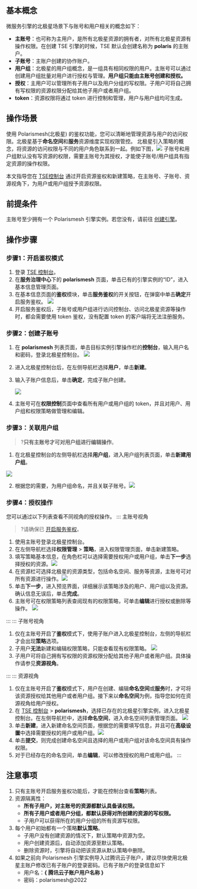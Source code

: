 ## 基本概念

微服务引擎的北极星场景下与账号和用户相关的概念如下：

- **主账号**：也可称为主用户，是所有北极星资源的拥有者，对所有北极星资源有操作权限。在创建 TSE 引擎的时候，TSE 默认会创建名称为 **polaris** 的主账户。
- **子账号**：主账户创建的协作账户。
- **用户组**：北极星的用户组概念，是一组具有相同权限的用户。主账号可以通过创建用户组批量对用户进行授权与管理。**用户组只能由主账号创建和授权。**
- **授权**：主用户可以管理所有子用户以及用户分组的写权限。子用户可将自己拥有写权限的资源权限分配给其他子用户或者用户组。
- **token**：资源权限将通过 token 进行控制和管理，用户与用户组均可生成。

## 操作场景

使用 Polarismesh(北极星) 的鉴权功能，您可以清晰地管理资源与用户的访问权限。北极星基于**命名空间**和**服务**资源维度实现权限管控。
北极星引入策略的概念，将资源的访问权限与不同的用户角色联系到一起。例如下图，![](https://qcloudimg.tencent-cloud.cn/raw/d33065d013dade0533c8087ab44cacff.png)
子账号和用户组默认没有写资源的权限，需要主账号为其授权，才能使子账号/用户组具有指定资源的操作权限。

本文指导您在 [TSE控制台](https://console.cloud.tencent.com/tse) 通过开启资源鉴权和新建策略，在主账号、子账号、资源视角下，为用户或用户组授予资源权限。

## 前提条件

主账号至少拥有一个 Polarismesh 引擎实例。若您没有，请前往 [创建引擎](https://cloud.tencent.com/document/product/1364/65866)。

## 操作步骤

### 步骤1：开启鉴权模式

1. 登录 [TSE 控制台](https://console.cloud.tencent.com/tse)。
2. 在**服务治理中心**下的 **polarismesh** 页面，单击已有的引擎实例的“ID”，进入基本信息管理页面。
3. 在基本信息页面的**鉴权**模块，单击**服务鉴权**的开关按钮，在弹窗中单击**确定**开启服务鉴权。
   ![](https://qcloudimg.tencent-cloud.cn/raw/1aa26b025ca26e63e09ca01280101c26.png)
4. 开启服务鉴权后，子账号或用户组进行访问控制台、访问北极星资源等操作时，都会需要使用 token 鉴权，没有配置 token 的客户端将无法注册服务。



### 步骤2：创建子账号

1. 在 **polarismesh** 列表页面，单击目标实例引擎操作栏的**控制台**，输入用户名和密码，登录北极星控制台。
   ![](https://qcloudimg.tencent-cloud.cn/raw/2b2e6f7cd376f1dd5ba9c440c0fdf3c6.png)

2. 进入北极星控制台后，在左侧导航栏选择**用户**，单击**新建**。

3. 输入子账户信息后，单击**确定**，完成子账户创建。

   ![](https://qcloudimg.tencent-cloud.cn/raw/46e0d9d91a940a2459bf0204c63ea103.png)

4. 主账号可在**权限控制**页面中查看所有用户或用户组的 token，并且对用户、用户组和权限策略做管理和编辑。

### 步骤3：关联用户组

> ?**只有主账号才可对用户组进行编辑操作**。

1. 在北极星控制台的左侧导航栏选择**用户组**，进入用户组列表页面，单击**新建用户组**。

  ![](https://qcloudimg.tencent-cloud.cn/raw/06f3f113f3dea87bc8a4b39333548b6a.png)

  2. 根据您的需要，为用户组命名，并且关联子账号。![](https://qcloudimg.tencent-cloud.cn/raw/93a1c09bc4d015889cf960cce1c745c8.jpg)

### 步骤4：授权操作

您可以通过以下列表查看不同视角的授权操作。
<dx-tabs> 
::: 主账号视角

> ?请确保已 [开启服务鉴权]()。

1. 使用主账号登录北极星控制台。
2. 在左侧导航栏选择**权限管理** > **策略**，进入权限管理页面，单击新建策略。
3. 填写策略基本信息，在角色栏可以选择需要授权用户或用户组，单击**下一步**选择授权的资源。![](https://qcloudimg.tencent-cloud.cn/raw/04586e2659544cf88d32067328b144cd.jpg)
4. 在资源栏可选择北极星的资源类型，包括命名空间、服务等资源，主账号可对所有资源进行操作。![](https://qcloudimg.tencent-cloud.cn/raw/741c0c6fdfc1c645fcd4a26148620b2d.png)
5. 单击**下一步**，进入预览界面，详细展示该策略涉及的用户、用户组以及资源。确认信息无误后，单击**完成**。
6. 主账号可在权限策略列表查阅现有的权限策略，可单击**编辑**进行授权或删除等操作。
   ![](https://qcloudimg.tencent-cloud.cn/raw/2fa531a34fa9f4f835cf19f625d4fa9a.png)

:::
::: 子账号视角

1. 仅在主账号开启了**鉴权**模式下，使用子账户进入北极星控制台，左侧的导航栏才会出现**策略**选项。
2. 子用户**无法**新建和编辑权限策略，只能查看现有权限策略。
   ![](https://qcloudimg.tencent-cloud.cn/raw/21ddcdd0d0751ca3eeb1d3392735ec77.png)
3. 子用户可将自己拥有写权限的资源权限分配给其他子用户或者用户组。具体操作请参见**资源视角**。

:::
::: 资源视角

1. 仅在主账号开启了**鉴权**模式下，用户在创建、编辑**命名空间**或**服务**时，才可将该资源授权给其他用户或者用户组。接下来以**命名空间**为例，指导您如何在资源视角给用户授权。
2. 在 [TSE 控制台](https://console.cloud.tencent.com/tse) > **polarismesh**，选择已存在的北极星引擎实例，进入北极星控制台。在左侧导航栏中，选择**命名空间**，进入命名空间列表管理页面。
   ![](https://qcloudimg.tencent-cloud.cn/raw/9c9461075f0c26a249de12a99101e3e5.jpg)
3. 单击**新建**，进入新建命名空间页面，根据您的需要填写信息，并且可在**高级设置**中选择需要授权的用户或用户组。![](https://qcloudimg.tencent-cloud.cn/raw/9107c7722ec8689c083147ca87028903.jpg)
4. 单击**提交**，则完成创建命名空间且选择的用户或用户组对该命名空间具有操作权限。
5. 对于已经存在的命名空间，单击**编辑**，可以修改授权的用户或用户组。
   :::
   </dx-tabs>

## 注意事项

1. 只有主账号开启服务鉴权功能后，才能在控制台查看**策略**列表。
2. 资源隔离性：
   - **所有子用户，对主账号的资源都默认具备读权限。**
   - **所有子用户或者用户分组，都默认获得对所创建的资源的写权限。**
   - 子用户可以获得所在的用户分组的所有资源写权限。
3. 每个用户初始都有一个策略**默认策略**。
   - 子用户没有创建资源的情况下，默认策略中资源为空。
   - 用户创建资源后，自动添加资源至默认策略。
   - 删除资源时，引擎将自动把该资源从默认策略中删除。
4. 如果之前向 Polarismesh 引擎实例导入过腾讯云子账户，建议尽快使用北极星主账户修改已有子账户的登录密码。已有子账户的登录信息如下
   - 用户名：**{ 腾讯云子账户用户名称 }**
   - 密码：polarismesh@2022
